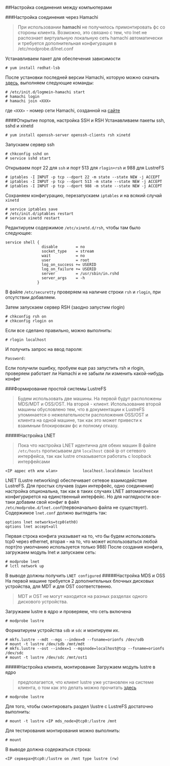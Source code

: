 ##Настройка соединения между компьютерами

###Настройка соединения через Hamachi

>При использовании **hamachi** не получилось примонтировать фс со стороны клиента. Возможно, это связано с тем, что lnet не распознает виртуальную локальную сеть hamachi автоматически и требуется дополнительная конфигурация в /etc/modprobe.d/lnet.conf

Устанавливаем пакет для обеспечения зависимости
```
# yum install redhat-lsb
```

После установки последней версии Hamachi, которую можно скачать [здесь](https://secure.logmein.com/labs/logmein-hamachi-2.1.0.139-1.x86_64.rpm), выполняем следующие команды:
```
# /etc/init.d/logmein-hamachi start
# hamachi login
# hamachi join <XXX>
```
где `<XXX>` - номер сети Hamachi, созданной на [сайте](https://secure.logmein.com/central/Central.aspx)

####Открытие портов, настройка SSH и RSH
Устанавливаем пакеты ssh, sshd и xinetd
```
# yum install openssh-server openssh-clients rsh xinetd
```
Запускаем сервер ssh
```
# chkconfig sshd on
# service sshd start
```
Открываем порт 22 для `ssh` и порт 513 для `rlogin+rsh` и 988 для LustreFS
```
# iptables -I INPUT -p tcp --dport 22 -m state --state NEW -j ACCEPT
# iptables -I INPUT -p tcp --dport 513 -m state --state NEW -j ACCEPT
# iptables -I INPUT -p tcp --dport 988 -m state --state NEW -j ACCEPT
```
Сохраняем конфигурацию, перезапускаем `iptables` и на всякий случай `xinetd`
```
# service iptables save
# /etc/init.d/iptables restart
# service xinetd restart
```
Редактируем содержимое `/etc/xinetd.d/rsh`, чтобы там было следующее:
```
service shell {
                disable        = no
                socket_type    = stream 
                wait           = no 
                user           = root
                log_on_success += USERID
                log_on_failure += USERID
                server         = /usr/sbin/in.rshd 
                server_args    = -h
              }
```
В файле `/etc/securetty` проверяем на наличие строки `rsh` и `rlogin`, при отсутствии добавляем.

Затем запускаем сервер RSH (заодно запустим rlogin)
```
# chkconfig rsh on
# chkconfig rlogin on
```
Если все сделано правильно, можно выполнить:
```
# rlogin localhost
```
И получить запрос на ввод пароля:
```
Password:
```
Если получили ошибку, пробуем еще раз запустить rsh и rlogin, проверяем работает ли Hamachi и не забыли ли изменить какой-нибудь конфиг

###Формирование простой системы LustreFS
>Будем использовать две машины. На первой будут расположены MDS/MDT и OSS/OST. На второй - клиент. Использование второй машины обусловлено тем, что в документации к LustreFS упоминается о нежелательности расположения OSS/OST и клиента на одной машине, так как это может привести к взаимным блокировкам фс и полному отказу.

#####Настройка LNET
>Пока что настройка LNET идентична для обеих машин
В файле `/etc/hosts` прописываем для `localhost` свой ip от сетевого интерфейса, так как lustre отказывается работать с loopback интерфейсами
```
<IP адрес eth или wlan>           localhost.localdomain localhost
```

LNET (Lustre networking) обеспечивает сетевое взаимодействие LustreFS. Для простых случаев (один интерфейс, одно соединение) настройка опциональна, так как в таких случаях LNET автоматически конфигурирется на единственный интерфейс. Но для наглядности все-таки добавим свой конфиг в файл `/etc/modprobe.d/lnet.conf`(первоначально файла не существует).
Содержимое `lnet.conf` должно выглядеть так:
```
options lnet networks=tcp0(eth0) 
options lnet accept=all
```
Первая строка конфига указывает на то, что бы будем использовать tcp0 через ethernet, вторая - на то, что может использоваться любой порт(по умолчанию используется только 988)
После создания конфига, загружаем модуль lnet и запускаем сеть:
```
# modprobe lnet
# lctl network up
```
В выводе должны получить `LNET configured`
#####Настройка MDS и OSS
На первой машине требуется 2 дополнительных блочных дисковых устройства, для MDT и для OST соответственно.
>MDT и OST не могут находится на разных разделах одного дискового устройства.

Загружаем lustre в ядро и проверяем, что сеть включена
```
# modprobe lustre
```
Форматируем устройства `sdb` и `sdc` и монтируем их.
```
# mkfs.lustre --mdt --mgs --index=0 --fsname=orionfs /dev/sdb
# mount -t lustre /dev/sdb /mnt/mdt
# mkfs.lustre --ost --index=1 --mgsnode=localhost@tcp --fsname=orionfs /dev/sdc
# mount -t lustre /dev/sdc /mnt/ost1
```


#####Настройка клиента, монтирование
Загружаем модуль lustre в ядро
>предполагается, что клиент lustre уже установлен на системе клиента, о том как это делать можно прочитать [здесь](./building_lustre.md)

```
# modprobe lustre
```
Для того, чтобы смонтировать раздел \lustre с LustreFS достаточно выполнить:
```
# mount -t lustre <IP mds_node>@tcp0:/lustre /mnt
```
Для тестирования монтирования можно выполнить:
```
# mount
```
В выводе должна содержаться строка:
```
<IP сервера>@tcp0:/lustre on /mnt type lustre (rw)
```

